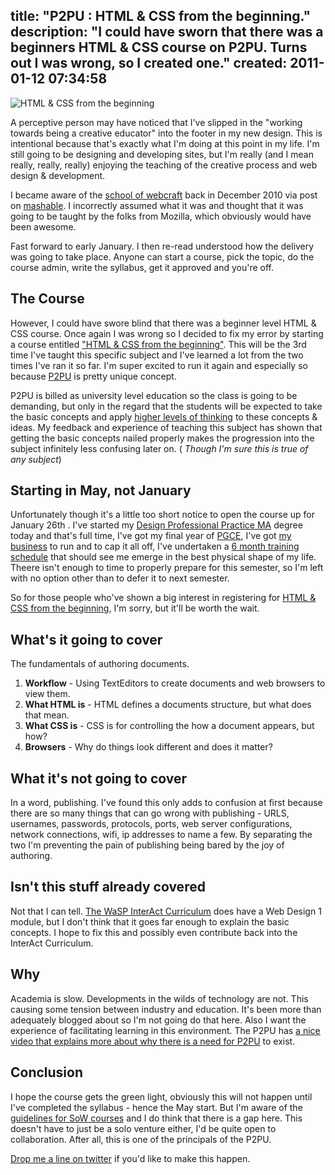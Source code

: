 title: "P2PU : HTML & CSS from the beginning."
description: "I could have sworn that there was a beginners HTML & CSS course on P2PU. Turns out I was wrong, so I created one."
created: 2011-01-12 07:34:58
---

![HTML &amp; CSS from the beginning](http://media.jamiecurle.com/uploads/2011/01/12/blogimage/HTML___CSS_from_the_beginning.850x600.jpg)

A perceptive  person may have noticed that I've slipped in the "working towards being a creative educator" into the footer in my new design. This is intentional because that's exactly what I'm doing at this point in my life. I'm still going to be designing and developing sites, but I'm really (and I mean really, really, really) enjoying the teaching of the creative process and web design & development.

I became aware of the [school of webcraft][1] back in December 2010 via  post on [mashable][2]. I incorrectly assumed what it was and thought that it was going to be taught by the folks from Mozilla, which obviously would have been awesome.  

Fast forward to early January. I then re-read understood how the delivery was going to take place. Anyone can start a course, pick the topic, do the course admin, write the syllabus, get it approved and you're off. 

## The Course

However, I could have swore blind that there was a beginner level HTML & CSS course.  Once again I was wrong so I decided to fix my error by starting a course entitled ["HTML & CSS from the beginning"][3].  This will be the 3rd time I've taught this specific subject and I've learned a lot from the two times I've ran it so far.  I'm super excited to run it again and especially so because [P2PU][6] is pretty unique concept. 

P2PU is billed as university level education so the class is going to be demanding, but only in the regard that the students will be expected to take the basic concepts and apply [higher levels of thinking][7] to these concepts & ideas.  My feedback and experience of teaching this subject has shown that getting the basic concepts nailed properly makes the progression into the subject infinitely less confusing later on. ( _Though I'm sure this is true of any subject_) 

## Starting in May, not January

Unfortunately though it's a little too short notice to open the course up for January 26th . I've started my [Design Professional Practice MA][10] degree today and that's full time, I've got my final year of [PGCE][4],  I've got [my business][5] to run and to cap it all off, I've undertaken a [6 month training schedule][11] that should see me emerge in the best physical shape of my life.  Theere isn't enough to time to properly prepare for this semester, so I'm left with no option other than to defer it to next semester.

So for those people who've shown a big interest in registering for [HTML & CSS from the beginning][3], I'm sorry, but it'll be worth the wait.

## What's it going to cover

The fundamentals of authoring documents. 

1. __Workflow__ - Using TextEditors to create documents and web browsers to view them.
2. __What HTML is__ - HTML defines a documents structure, but what does that mean.
3. __What CSS is__ - CSS is for controlling the how a document appears, but how?
4. __Browsers__ - Why do things look different and does it matter?

## What it's not going to cover

In a word, publishing. I've found this only adds to confusion at first because there are so many things that can go wrong with publishing - URLS, usernames, passwords, protocols, ports, web server configurations, network connections, wifi, ip addresses to name a few. By separating the two I'm preventing the pain of publishing being bared by the joy of authoring. 

## Isn't this stuff already covered

Not that I can tell. [The WaSP InterAct Curriculum][12] does have a Web Design 1 module, but I don't think  that it goes far enough to explain the basic concepts. I hope to fix this and possibly even contribute back into the InterAct Curriculum.

## Why

Academia is slow.  Developments in the wilds of technology are not. This causing some tension between industry and education. It's been more than adequately blogged about so I'm not going do that here.  Also I want the experience of facilitating learning in this environment.  The P2PU has [a nice video that explains more about why there is a need for P2PU][8] to exist.

## Conclusion

I hope the course gets the green light, obviously this will not happen until I've completed the syllabus - hence the May start. But I'm aware of the [guidelines for SoW courses][13] and I do think that there is a gap here. This doesn't have to just be a solo venture either, I'd be quite open to collaboration.  After all, this is one of the principals of the P2PU.  

[Drop me a line on twitter][14] if you'd like to make this happen.



[1]: http://p2pu.org/webcraft/course/list
[2]: http://mashable.com/2010/12/17/learn-html5-javascript-and-css-with-mozillas-free-school-of-webcraft/
[3]: http://p2pu.org/webcraft/html-css-beginning
[4]: http://en.wikipedia.org/wiki/Postgraduate_Certificate_in_Education
[5]: http://designcc.co.uk/
[6]: http://p2pu.org/
[7]: http://en.wikipedia.org/wiki/File:BloomsCognitiveDomain.svg
[8]: http://www.andyrutledge.com/the-ux-design-education-scam.php
[9]: http://vimeo.com/11158136
[10]: http://www.northumbria.ac.uk/?view=CourseDetail&code=DTFDPP6
[11]: /blog/my-six-month-schedule-of-training
[12]: http://interact.webstandards.org/curriculum/front-end-development/web-design-1?resources
[13]: http://wiki.p2pu.org/w/page/34243004/Designing-a-Course-for-School-of-Webcraft
[14]: http://twitter.com/jamiecurle

